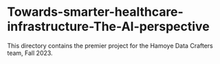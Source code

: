 # Towards-smarter-healthcare-infrastructure-The-AI-perspective
This directory contains the premier project for the Hamoye Data Crafters team, Fall 2023.
